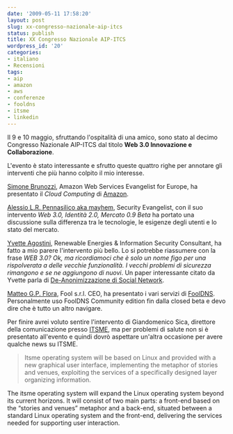 ```yaml
---
date: '2009-05-11 17:58:20'
layout: post
slug: xx-congresso-nazionale-aip-itcs
status: publish
title: XX Congresso Nazionale AIP-ITCS
wordpress_id: '20'
categories:
- italiano
- Recensioni
tags:
- aip
- amazon
- aws
- conferenze
- fooldns
- itsme
- linkedin
---
```


Il 9 e 10 maggio, sfruttando l'ospitalità di una amico, sono stato al decimo Congresso Nazionale AIP-ITCS dal titolo **Web 3.0 Innovazione e Collaborazione**.

L'evento è stato interessante e sfrutto queste quattro righe per annotare gli interventi che più hanno colpito il mio interesse.

[Simone Brunozzi](http://www.brunozzi.com/), Amazon Web Services Evangelist for Europe, ha presentato il _Cloud Computing_ di [Amazon](http://aws.amazon.com/).

[Alessio L.R. Pennasilico aka mayhem](http://www.linkedin.com/in/mayhem), Security Evangelist, con il suo intervento _Web 3.0, Identità 2.0, Mercato 0.9 Beta_ ha portato una discussione sulla differenza tra le tecnologie, le esigenze degli utenti e lo stato del mercato.

[Yvette Agostini](http://www.linkedin.com/in/yvette), Renewable Energies & Information Security Consultant, ha fatto a mio parere l'intervento più bello. Lo si potrebbe riassumere con la frase _WEB 3.0? Ok, ma ricordiamoci che è solo un nome figo per una rispolverata a delle vecchie funzionalità. I vecchi problemi di sicurezza rimangono e se ne aggiungono di nuovi_. 
Un paper interessante citato da Yvette parla di [De-Anonimizzazione di Social Network](http://www.cs.utexas.edu/~shmat/shmat_oak09.pdf).

[Matteo G.P. Flora](http://www.lastknight.com), Fool s.r.l. CEO, ha presentato i vari servizi di [FoolDNS](http://fooldns.com). Personalmente uso FoolDNS Community edition fin dalla closed beta e devo dire che è tutto un altro navigare.

Per finire avrei voluto sentire l'intervento di Giandomenico Sica, direttore della comunicazione presso [ITSME](http://itsme.it), ma per problemi di salute non si è presentato all'evento e quindi dovrò aspettare un'altra occasione per avere qualche news su ITSME.



> Itsme operating system will be based on Linux and provided with a new graphical user interface, implementing the metaphor of stories and venues, exploiting the services of a specifically designed layer organizing information.

The itsme operating system will expand the Linux operating system beyond its current horizons. It will consist of two main parts: a front-end based on the “stories and venues” metaphor and a back-end, situated between a standard Linux operating system and the front-end, delivering the services needed for supporting user interaction.







